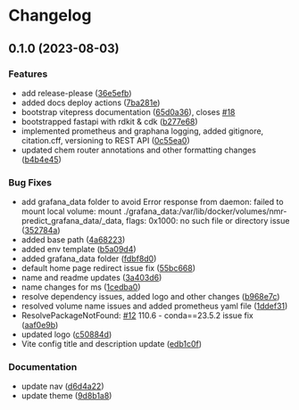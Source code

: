 # Changelog

## 0.1.0 (2023-08-03)


### Features

* add release-please ([36e5efb](https://github.com/NFDI4Chem/nmrkit/commit/36e5efbe0162d6a8722b97b71381d7e0c6ad8f0b))
* added docs deploy actions ([7ba281e](https://github.com/NFDI4Chem/nmrkit/commit/7ba281ec0a6f3ea377c07894300c189fcb1a1a62))
* bootstrap vitepress documentation ([65d0a36](https://github.com/NFDI4Chem/nmrkit/commit/65d0a366f060cb7a2f7d7bdb2563ed49bacb9346)), closes [#18](https://github.com/NFDI4Chem/nmrkit/issues/18)
* bootstrapped fastapi with rdkit & cdk ([b277e68](https://github.com/NFDI4Chem/nmrkit/commit/b277e68c43a6c201b6b289fee303b831af8bacd6))
* implemented prometheus and graphana logging, added gitignore, citation.cff, versioning to REST API ([0c55ea0](https://github.com/NFDI4Chem/nmrkit/commit/0c55ea0acc9da9f99408201f8814ff50123c9a51))
* updated chem router annotations and other formatting changes ([b4b4e45](https://github.com/NFDI4Chem/nmrkit/commit/b4b4e45565ae973279c12fd530172812577d7d34))


### Bug Fixes

* add grafana_data folder to avoid Error response from daemon: failed to mount local volume: mount ./grafana_data:/var/lib/docker/volumes/nmr-predict_grafana_data/_data, flags: 0x1000: no such file or directory issue ([352784a](https://github.com/NFDI4Chem/nmrkit/commit/352784ad882b7f27f322edc58c149aca6d555fe3))
* added base path ([4a68223](https://github.com/NFDI4Chem/nmrkit/commit/4a682234e4eb1d2be1b32e54fe8a2378c9447f26))
* added env template ([b5a09d4](https://github.com/NFDI4Chem/nmrkit/commit/b5a09d45a884950a07238ee82acec5d0bdda7226))
* added grafana_data folder ([fdbf8d0](https://github.com/NFDI4Chem/nmrkit/commit/fdbf8d0f6ae5ce87275c62da41daff71d506172d))
* default home page redirect issue fix ([55bc668](https://github.com/NFDI4Chem/nmrkit/commit/55bc6688b62704a61f6cd75afac32fc413c1fb8b))
* name and readme updates ([3a403d6](https://github.com/NFDI4Chem/nmrkit/commit/3a403d6105455edf173ad5ed92df050f42af3404))
* name changes for ms ([1cedba0](https://github.com/NFDI4Chem/nmrkit/commit/1cedba0f39d2c9a4f71924b2e8f5dae52226e81f))
* resolve dependency issues, added logo and other changes ([b968e7c](https://github.com/NFDI4Chem/nmrkit/commit/b968e7cb65e01adf1dd6b2648c80706d61420354))
* resolved volume name issues and added prometheus yaml file ([1ddef31](https://github.com/NFDI4Chem/nmrkit/commit/1ddef310f7e71c9d68c8d94f1fec52c5dc67c4e5))
* ResolvePackageNotFound: [#12](https://github.com/NFDI4Chem/nmrkit/issues/12) 110.6 - conda==23.5.2 issue fix ([aaf0e9b](https://github.com/NFDI4Chem/nmrkit/commit/aaf0e9b6075676a3c3dea3d36110ddef792a3f7b))
* updated logo ([c50884d](https://github.com/NFDI4Chem/nmrkit/commit/c50884dd0844d8356966bc557ca4d95274e5e849))
* Vite config title and description update ([edb1c0f](https://github.com/NFDI4Chem/nmrkit/commit/edb1c0f0e6a2ff551a2dc1f2a3e39dd1de91a53d))


### Documentation

* update nav ([d6d4a22](https://github.com/NFDI4Chem/nmrkit/commit/d6d4a222b516561570e40d1abc925300cbc4651a))
* update theme ([9d8b1a8](https://github.com/NFDI4Chem/nmrkit/commit/9d8b1a8d86b50dd80a8992ed293a7c6131e167e2))
